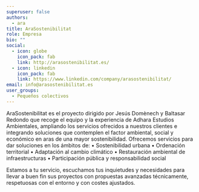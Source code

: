 ```yaml
---
superuser: false
authors:
  - ara
title: AraSostenibilitat
role: Empresa
bio: ""
social:
  - icon: globe
    icon_pack: fab
    link: http://arasostenibilitat.es/
  - icon: linkedin
    icon_pack: fab
    link: https://www.linkedin.com/company/arasostenibilitat/
email: info@arasostenibilitat.es
user_groups:
  - Pequeños colectivos
---
```

AraSostenibilitat  es el proyecto dirigido por Jesús Domènech y Baltasar Redondo que recoge el equipo y la experiencia de Adhara Estudios Ambientales, ampliando los servicios ofrecidos a nuestros clientes e integrando soluciones que contemplen el factor ambiental, social y económico en aras de una mayor sostenibilidad.
Ofrecemos servicios para dar soluciones en los ámbitos de:
•	Sostenibilidad urbana
•	Ordenación territorial
•	Adaptación al cambio climático
•	Restauración ambiental de infraestructuras
•	Participación pública y responsabilidad social

Estamos a tu servicio, escuchamos tus inquietudes y necesidades para llevar a buen fin sus proyectos con propuestas avanzadas técnicamente, respetuosas con el entorno y con costes ajustados.
